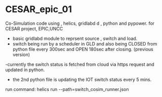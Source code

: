 # CESAR_epic_01
Co-Simulation code using , helics, gridlabd d , python and pypower. for CESAR project, EPIC,UNCC

- basic gridlabd module to reprsent source , switch and load.
- switch being run by a scheduler in GLD and also being CLOSED from python file every 300sec and OPEN 180sec after closing. (previous version)

-currently the switch status is fetched from cloud via https request and updated in python.
- the 2nd python file is updating the IOT switch status every 5 mins.

run command: helics run --path=switch_cosim_runner.json
